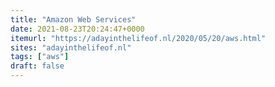 ```yaml
---
title: "Amazon Web Services"
date: 2021-08-23T20:24:47+0000
itemurl: "https://adayinthelifeof.nl/2020/05/20/aws.html"
sites: "adayinthelifeof.nl"
tags: ["aws"]
draft: false
---
```

